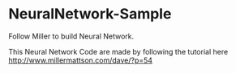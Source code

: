 # NeuralNetwork-Sample
Follow Miller to build Neural Network.

This Neural Network Code are made by following the tutorial here http://www.millermattson.com/dave/?p=54

